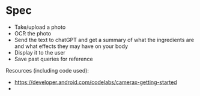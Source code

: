 # Spec
- Take/upload a photo
- OCR the photo
- Send the text to chatGPT and get a summary of what the ingredients are and what effects they may have on your body
- Display it to the user
- Save past queries for reference

Resources (including code used):
- https://developer.android.com/codelabs/camerax-getting-started
- 

